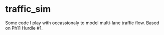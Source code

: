 # traffic_sim

Some code I play with occassionaly to model multi-lane traffic flow. Based on Ph11 Hurdle #1.
